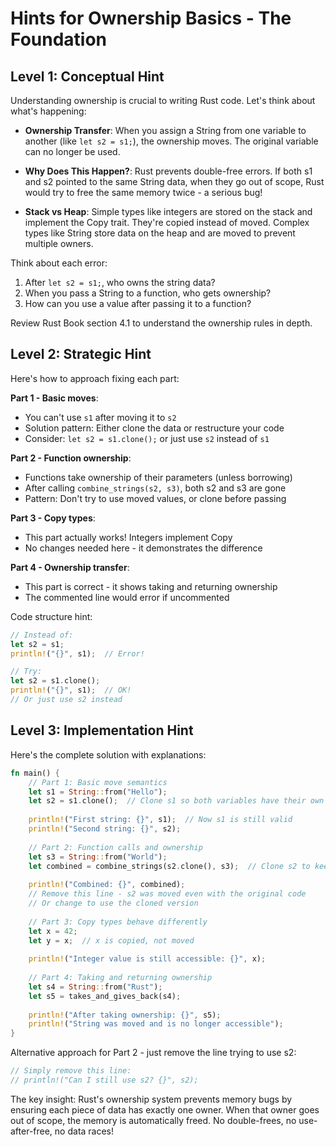 # Hints for Ownership Basics - The Foundation

## Level 1: Conceptual Hint

Understanding ownership is crucial to writing Rust code. Let's think about what's happening:

- **Ownership Transfer**: When you assign a String from one variable to another (like `let s2 = s1;`), the ownership moves. The original variable can no longer be used.

- **Why Does This Happen?**: Rust prevents double-free errors. If both s1 and s2 pointed to the same String data, when they go out of scope, Rust would try to free the same memory twice - a serious bug!

- **Stack vs Heap**: Simple types like integers are stored on the stack and implement the Copy trait. They're copied instead of moved. Complex types like String store data on the heap and are moved to prevent multiple owners.

Think about each error:
1. After `let s2 = s1;`, who owns the string data?
2. When you pass a String to a function, who gets ownership?
3. How can you use a value after passing it to a function?

Review Rust Book section 4.1 to understand the ownership rules in depth.

## Level 2: Strategic Hint

Here's how to approach fixing each part:

**Part 1 - Basic moves**: 
- You can't use `s1` after moving it to `s2`
- Solution pattern: Either clone the data or restructure your code
- Consider: `let s2 = s1.clone();` or just use `s2` instead of `s1`

**Part 2 - Function ownership**:
- Functions take ownership of their parameters (unless borrowing)
- After calling `combine_strings(s2, s3)`, both s2 and s3 are gone
- Pattern: Don't try to use moved values, or clone before passing

**Part 3 - Copy types**:
- This part actually works! Integers implement Copy
- No changes needed here - it demonstrates the difference

**Part 4 - Ownership transfer**:
- This part is correct - it shows taking and returning ownership
- The commented line would error if uncommented

Code structure hint:
```rust
// Instead of:
let s2 = s1;
println!("{}", s1);  // Error!

// Try:
let s2 = s1.clone();
println!("{}", s1);  // OK!
// Or just use s2 instead
```

## Level 3: Implementation Hint

Here's the complete solution with explanations:

```rust
fn main() {
    // Part 1: Basic move semantics
    let s1 = String::from("Hello");
    let s2 = s1.clone();  // Clone s1 so both variables have their own String
    
    println!("First string: {}", s1);  // Now s1 is still valid
    println!("Second string: {}", s2);
    
    // Part 2: Function calls and ownership
    let s3 = String::from("World");
    let combined = combine_strings(s2.clone(), s3);  // Clone s2 to keep using it
    
    println!("Combined: {}", combined);
    // Remove this line - s2 was moved even with the original code
    // Or change to use the cloned version
    
    // Part 3: Copy types behave differently
    let x = 42;
    let y = x;  // x is copied, not moved
    
    println!("Integer value is still accessible: {}", x);
    
    // Part 4: Taking and returning ownership
    let s4 = String::from("Rust");
    let s5 = takes_and_gives_back(s4);
    
    println!("After taking ownership: {}", s5);
    println!("String was moved and is no longer accessible");
}
```

Alternative approach for Part 2 - just remove the line trying to use s2:
```rust
// Simply remove this line:
// println!("Can I still use s2? {}", s2);
```

The key insight: Rust's ownership system prevents memory bugs by ensuring each piece of data has exactly one owner. When that owner goes out of scope, the memory is automatically freed. No double-frees, no use-after-free, no data races!